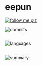 # eepun
[![follow me plz](https://img.shields.io/github/followers/eepun?label=Follow&style=social)](https://github.com/eepun)

![commits](https://github-readme-streak-stats.herokuapp.com/?user=eepun&theme=radical)

##

![languages](https://github-readme-stats.vercel.app/api/top-langs/?username=eepun&layout=compact&theme=radical)

##

![summary](https://github-profile-summary-cards.vercel.app/api/cards/profile-details?username=eepun&theme=radical)
